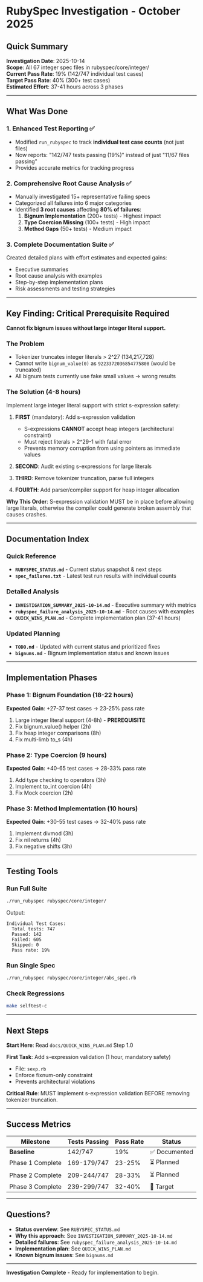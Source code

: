 # RubySpec Investigation - October 2025

## Quick Summary

**Investigation Date**: 2025-10-14  
**Scope**: All 67 integer spec files in rubyspec/core/integer/  
**Current Pass Rate**: 19% (142/747 individual test cases)  
**Target Pass Rate**: 40% (300+ test cases)  
**Estimated Effort**: 37-41 hours across 3 phases

---

## What Was Done

### 1. Enhanced Test Reporting ✅
- Modified `run_rubyspec` to track **individual test case counts** (not just files)
- Now reports: "142/747 tests passing (19%)" instead of just "11/67 files passing"
- Provides accurate metrics for tracking progress

### 2. Comprehensive Root Cause Analysis ✅
- Manually investigated 15+ representative failing specs
- Categorized all failures into 6 major categories
- Identified **3 root causes** affecting **80% of failures**:
  1. **Bignum Implementation** (200+ tests) - Highest impact
  2. **Type Coercion Missing** (100+ tests) - High impact
  3. **Method Gaps** (50+ tests) - Medium impact

### 3. Complete Documentation Suite ✅
Created detailed plans with effort estimates and expected gains:
- Executive summaries
- Root cause analysis with examples
- Step-by-step implementation plans
- Risk assessments and testing strategies

---

## Key Finding: Critical Prerequisite Required

**Cannot fix bignum issues without large integer literal support.**

### The Problem
- Tokenizer truncates integer literals > 2^27 (134,217,728)
- Cannot write `bignum_value(0)` as `9223372036854775808` (would be truncated)
- All bignum tests currently use fake small values → wrong results

### The Solution (4-8 hours)
Implement large integer literal support with strict s-expression safety:

1. **FIRST** (mandatory): Add s-expression validation
   - S-expressions **CANNOT** accept heap integers (architectural constraint)
   - Must reject literals > 2^29-1 with fatal error
   - Prevents memory corruption from using pointers as immediate values

2. **SECOND**: Audit existing s-expressions for large literals

3. **THIRD**: Remove tokenizer truncation, parse full integers

4. **FOURTH**: Add parser/compiler support for heap integer allocation

**Why This Order**: S-expression validation MUST be in place before allowing large literals, otherwise the compiler could generate broken assembly that causes crashes.

---

## Documentation Index

### Quick Reference
- **`RUBYSPEC_STATUS.md`** - Current status snapshot & next steps
- **`spec_failures.txt`** - Latest test run results with individual counts

### Detailed Analysis
- **`INVESTIGATION_SUMMARY_2025-10-14.md`** - Executive summary with metrics
- **`rubyspec_failure_analysis_2025-10-14.md`** - Root causes with examples
- **`QUICK_WINS_PLAN.md`** - Complete implementation plan (37-41 hours)

### Updated Planning
- **`TODO.md`** - Updated with current status and prioritized fixes
- **`bignums.md`** - Bignum implementation status and known issues

---

## Implementation Phases

### Phase 1: Bignum Foundation (18-22 hours)
**Expected Gain**: +27-37 test cases → 23-25% pass rate

1. Large integer literal support (4-8h) - **PREREQUISITE**
2. Fix bignum_value() helper (2h)
3. Fix heap integer comparisons (8h)
4. Fix multi-limb to_s (4h)

### Phase 2: Type Coercion (9 hours)
**Expected Gain**: +40-65 test cases → 28-33% pass rate

1. Add type checking to operators (3h)
2. Implement to_int coercion (4h)
3. Fix Mock coercion (2h)

### Phase 3: Method Implementation (10 hours)
**Expected Gain**: +30-55 test cases → 32-40% pass rate

1. Implement divmod (3h)
2. Fix nil returns (4h)
3. Fix negative shifts (3h)

---

## Testing Tools

### Run Full Suite
```bash
./run_rubyspec rubyspec/core/integer/
```

Output:
```
Individual Test Cases:
  Total tests: 747
  Passed: 142
  Failed: 605
  Skipped: 0
  Pass rate: 19%
```

### Run Single Spec
```bash
./run_rubyspec rubyspec/core/integer/abs_spec.rb
```

### Check Regressions
```bash
make selftest-c
```

---

## Next Steps

**Start Here**: Read `docs/QUICK_WINS_PLAN.md` Step 1.0

**First Task**: Add s-expression validation (1 hour, mandatory safety)
- File: `sexp.rb`
- Enforce fixnum-only constraint
- Prevents architectural violations

**Critical Rule**: MUST implement s-expression validation BEFORE removing tokenizer truncation.

---

## Success Metrics

| Milestone | Tests Passing | Pass Rate | Status |
|-----------|---------------|-----------|--------|
| **Baseline** | 142/747 | 19% | ✅ Documented |
| Phase 1 Complete | 169-179/747 | 23-25% | ⏳ Planned |
| Phase 2 Complete | 209-244/747 | 28-33% | ⏳ Planned |
| Phase 3 Complete | 239-299/747 | 32-40% | 🎯 Target |

---

## Questions?

- **Status overview**: See `RUBYSPEC_STATUS.md`
- **Why this approach**: See `INVESTIGATION_SUMMARY_2025-10-14.md`
- **Detailed failures**: See `rubyspec_failure_analysis_2025-10-14.md`
- **Implementation plan**: See `QUICK_WINS_PLAN.md`
- **Known bignum issues**: See `bignums.md`

---

**Investigation Complete** - Ready for implementation to begin.
